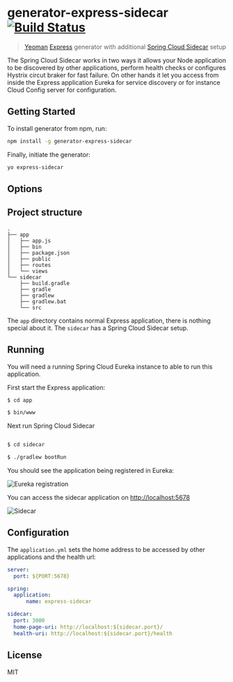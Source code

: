 # generator-express-sidecar [![Build Status](https://secure.travis-ci.org/jmnarloch/generator-express-sidecar.png?branch=master)](https://travis-ci.org/jmnarloch/generator-express-sidecar)

> [Yeoman](http://yeoman.io) [Express](http://expressjs.com) generator with additional [Spring Cloud Sidecar]() setup

The Spring Cloud Sidecar works in two ways it allows your Node application to be discovered by other applications,
perform health checks or configures Hystrix circut braker for fast failure. On other hands it let you access from
inside the Express application Eureka for service discovery or for instance Cloud Config server for configuration.

## Getting Started

To install generator from npm, run:

```bash
npm install -g generator-express-sidecar
```

Finally, initiate the generator:

```bash
yo express-sidecar
```

## Options

## Project structure

```
.
├── app
│   ├── app.js
│   ├── bin
│   ├── package.json
│   ├── public
│   ├── routes
│   └── views
└── sidecar
    ├── build.gradle
    ├── gradle
    ├── gradlew
    ├── gradlew.bat
    └── src
```

The `app` directory contains normal Express application, there is nothing special about it.
The `sidecar` has a Spring Cloud Sidecar setup.

## Running

You will need a running Spring Cloud Eureka instance to able to run this application.

First start the Express application:

```bash
$ cd app

$ bin/www

```

Next run Spring Cloud Sidecar

```bash

$ cd sidecar

$ ./gradlew bootRun

```

You should see the application being registered in Eureka:

![Eureka registration](https://github.com/jmnarloch/generator-express-sidecar/raw/master/eureka.png "Eureka registration")

You can access the sidecar application on [http://localhost:5678](http://localhost:5678)

![Sidecar](https://github.com/jmnarloch/generator-express-sidecar/raw/master/sidecar.png "Siedcar")

## Configuration


The `application.yml` sets the home address to be accessed by other applications and the health url:

```yaml
server:
  port: ${PORT:5678}

spring:
  application:
      name: express-sidecar

sidecar:
  port: 3000
  home-page-uri: http://localhost:${sidecar.port}/
  health-uri: http://localhost:${sidecar.port}/health

```


## License

MIT
